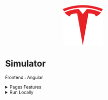 <div align="center">
<img height="130px" width="130px" src="./src/assets/images/logo.png">
</div>
  
# Simulator

Frontend : Angular

<details>
  <summary>Pages Features</summary>

### 1

### 2

### 3

</details>

<details>
  <summary>Run Locally</summary>

### Clone the project

```bash
  git clone https://github.com/Brice150/Tesla.git
```

### Install dependencies

```bash
  npm install
```

### Start the server

```bash
  ng serve -o
```

</details>
